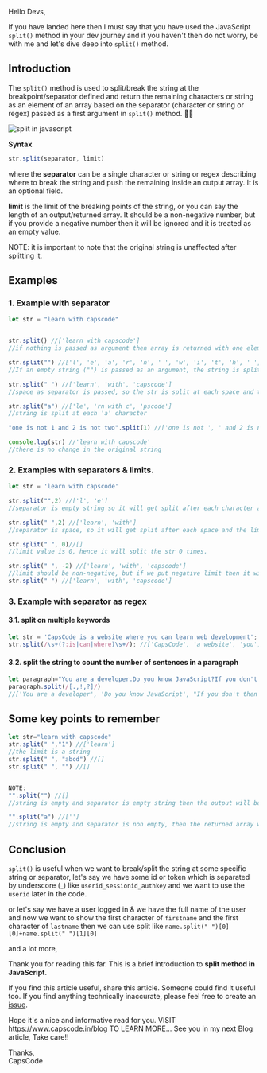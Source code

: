 Hello Devs,

If you have landed here then I must say that you have used the JavaScript `split()` method in your dev journey and if you haven't then do not worry, be with me and let's dive deep into `split()` method.

## Introduction

The `split()` method is used to split/break the string at the breakpoint/separator defined and return the remaining characters or string as an element of an array based on the separator (character or string or regex) passed as a first argument in `split()` method. 🤷‍♂️

![split in javascript](https://capscode-website.github.io/blogfiles/javascript/split-in-javascript/split-in-javascript.png)

**Syntax**
```js
str.split(separator, limit)
```

where
the **separator** can be a single character or string or regex describing where to break the string and push the remaining inside an output array. It is an optional field.

**limit** is the limit of the breaking points of the string, or you can say the length of an output/returned array. It should be a non-negative number, but if you provide a negative number then it will be ignored and it is treated as an empty value.

NOTE: it is important to note that the original string is unaffected after splitting it.

## Examples

### 1. Example with separator 
```js
let str = "learn with capscode"


str.split() //['learn with capscode']
//if nothing is passed as argument then array is returned with one element and that element will be str

str.split("") //['l', 'e', 'a', 'r', 'n', ' ', 'w', 'i', 't', 'h', ' ', 'c', 'a', 'p', 's', 'c', 'o', 'd', 'e']
//If an empty string ("") is passed as an argument, the string is split between each characters.

str.split(" ") //['learn', 'with', 'capscode']
//space as separator is passed, so the str is split at each space and the substring got pushed in an output array.

str.split("a") //['le', 'rn with c', 'pscode']
//string is split at each 'a' character

"one is not 1 and 2 is not two".split(1) //['one is not ', ' and 2 is not two']

console.log(str) //'learn with capscode'
//there is no change in the original string

```



### 2. Examples with separators & limits.

```js
let str = 'learn with capscode'

str.split("",2) //['l', 'e']
//separator is empty string so it will get split after each character and the split number (limit) is 2 so it will split 2 times and the rest will be ignored also the length of returned array will be 2.

str.split(" ",2) //['learn', 'with']
//separator is space, so it will get split after each space and the limit value is 2 so  it will only split 2 times and the rest will be ignored.

str.split(" ", 0)//[]
//limit value is 0, hence it will split the str 0 times.

str.split(" ", -2) //['learn', 'with', 'capscode']
//limit should be non-negative, but if we put negative limit then it will be ignored and it will be treated as an empty limit value like below one.
str.split(" ") //['learn', 'with', 'capscode']

```

### 3. Example with separator as regex

#### 3.1. split on multiple keywords
```js
let str = 'CapsCode is a website where you can learn web development';
str.split(/\s+(?:is|can|where)\s+/); //['CapsCode', 'a website', 'you', 'learn web development']
```

#### 3.2. split the string to count the number of sentences in a paragraph

```js
let paragraph="You are a developer.Do you know JavaScript?If you don't then you can learn it from CapsCode.I hope you love to have a cup of coffee!"
paragraph.split(/[.,!,?]/)
//['You are a developer', 'Do you know JavaScript', "If you don't then you can learn it from CapsCode", 'I hope you love to have a cup of coffee', '']
```

## Some key points to remember
```js
let str="learn with capscode"
str.split(" ","1") //['learn']
//the limit is a string
str.split(" ", "abcd") //[]
str.split(" ", "") //[]


NOTE:
"".split("") //[]
//string is empty and separator is empty string then the output will be an empty array

"".split("a") //['']
//string is empty and separator is non empty, then the returned array will ['']

```


## Conclusion
`split()` is useful when we want to break/split the string at some specific string or separator, let's say we have some id or token which is separated by underscore (_) like
`userid_sessionid_authkey` and we want to use the `userid` later in the code.

or let's say we have a user logged in & we have the full name of the user and now we want to show the first character of `firstname` and the first character of `lastname` then we can use split like `name.split(" ")[0][0]+name.split(" ")[1][0]`

and a lot more,

Thank you for reading this far. This is a brief introduction to **split method in JavaScript**.

If you find this article useful, share this article. Someone could find it useful too. If you find anything technically inaccurate, please feel free to create an [issue](https://github.com/CapsCode-Website/blogfiles/issues).

Hope it's a nice and informative read for you.
VISIT https://www.capscode.in/blog TO LEARN MORE...
See you in my next Blog article, Take care!!

Thanks, \
CapsCode